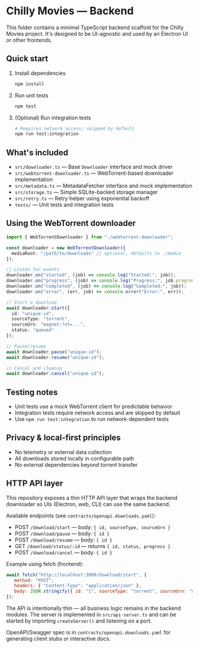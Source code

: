 # Chilly Movies — Backend

This folder contains a minimal TypeScript backend scaffold for the Chilly
Movies project. It's designed to be UI-agnostic and used by an Electron UI or
other frontends.

## Quick start

1. Install dependencies

   ```bash
   npm install
   ```

2. Run unit tests

   ```bash
   npm test
   ```

3. (Optional) Run integration tests
   ```bash
   # Requires network access; skipped by default
   npm run test:integration
   ```

## What's included

- `src/downloader.ts` — Base `Downloader` interface and mock driver
- `src/webtorrent-downloader.ts` — WebTorrent-based downloader implementation
- `src/metadata.ts` — MetadataFetcher interface and mock implementation
- `src/storage.ts` — Simple SQLite-backed storage manager
- `src/retry.ts` — Retry helper using exponential backoff
- `tests/` — Unit tests and integration tests

## Using the WebTorrent downloader

```typescript
import { WebTorrentDownloader } from "./webtorrent-downloader";

const downloader = new WebTorrentDownloader({
  mediaRoot: "/path/to/downloads" // optional, defaults to ./media
});

// Listen for events
downloader.on("started", (job) => console.log("Started:", job));
downloader.on("progress", (job) => console.log("Progress:", job.progress));
downloader.on("completed", (job) => console.log("Completed:", job));
downloader.on("error", (err, job) => console.error("Error:", err));

// Start a download
await downloader.start({
  id: "unique-id",
  sourceType: "torrent",
  sourceUrn: "magnet:?xt=...",
  status: "queued"
});

// Pause/resume
await downloader.pause("unique-id");
await downloader.resume("unique-id");

// Cancel and cleanup
await downloader.cancel("unique-id");
```

## Testing notes

- Unit tests use a mock WebTorrent client for predictable behavior
- Integration tests require network access and are skipped by default
- Use `npm run test:integration` to run network-dependent tests

## Privacy & local-first principles

- No telemetry or external data collection
- All downloads stored locally in configurable path
- No external dependencies beyond torrent transfer

## HTTP API layer

This repository exposes a thin HTTP API layer that wraps the backend downloader
so UIs (Electron, web, CLI) can use the same backend.

Available endpoints (see `contracts/openapi.downloads.yaml`):

- POST `/download/start` — body: `{ id, sourceType, sourceUrn }`
- POST `/download/pause` — body: `{ id }`
- POST `/download/resume` — body: `{ id }`
- GET `/download/status/:id` — returns `{ id, status, progress }`
- POST `/download/cancel` — body: `{ id }`

Example using fetch (frontend):

```js
await fetch("http://localhost:3000/download/start", {
   method: "POST",
   headers: { "Content-Type": "application/json" },
   body: JSON.stringify({ id: "1", sourceType: "torrent", sourceUrn: "magnet:..." })
});
```

The API is intentionally thin — all business logic remains in the backend
modules. The server is implemented in `src/api-server.ts` and can be started by
importing `createServer()` and listening on a port.

OpenAPI/Swagger spec is in `contracts/openapi.downloads.yaml` for generating
client stubs or interactive docs.
